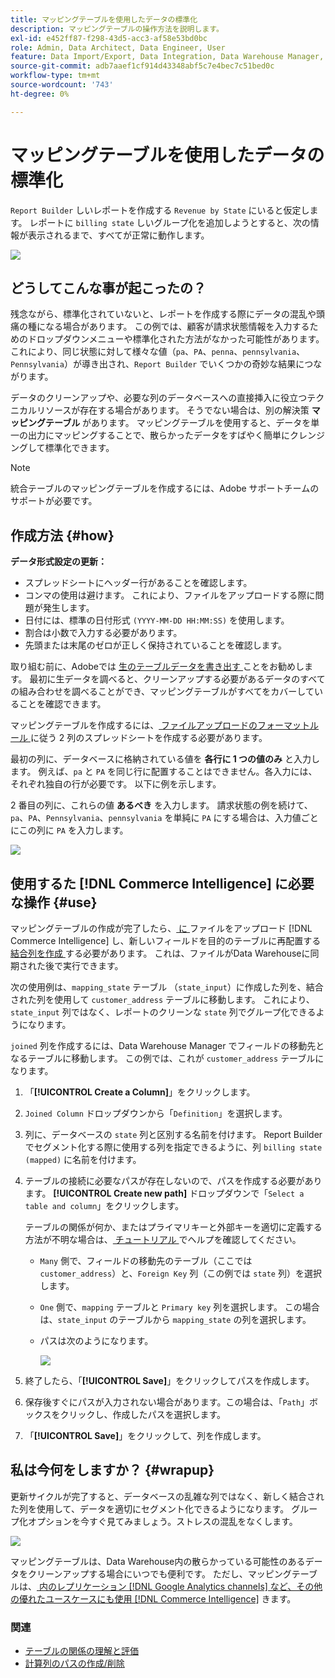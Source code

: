 ```yaml
---
title: マッピングテーブルを使用したデータの標準化
description: マッピングテーブルの操作方法を説明します。
exl-id: e452ff87-f298-43d5-acc3-af58e53bd0bc
role: Admin, Data Architect, Data Engineer, User
feature: Data Import/Export, Data Integration, Data Warehouse Manager, Commerce Tables
source-git-commit: adb7aaef1cf914d43348abf5c7e4bec7c51bed0c
workflow-type: tm+mt
source-wordcount: '743'
ht-degree: 0%

---
```


# マッピングテーブルを使用したデータの標準化

`Report Builder` しいレポートを作成する `Revenue by State` にいると仮定します。 レポートに `billing state` しいグループ化を追加しようとすると、次の情報が表示されるまで、すべてが正常に動作します。

![](../../assets/Messy_State_Segments.png)

## どうしてこんな事が起こったの？

残念ながら、標準化されていないと、レポートを作成する際にデータの混乱や頭痛の種になる場合があります。 この例では、顧客が請求状態情報を入力するためのドロップダウンメニューや標準化された方法がなかった可能性があります。 これにより、同じ状態に対して様々な値（`pa`、`PA`、`penna`、`pennsylvania`、`Pennsylvania`）が導き出され、`Report Builder` でいくつかの奇妙な結果につながります。

データのクリーンアップや、必要な列のデータベースへの直接挿入に役立つテクニカルリソースが存在する場合があります。 そうでない場合は、別の解決策 **マッピングテーブル** があります。 マッピングテーブルを使用すると、データを単一の出力にマッピングすることで、散らかったデータをすばやく簡単にクレンジングして標準化できます。

>[!NOTE]
>
>統合テーブルのマッピングテーブルを作成するには、Adobe サポートチームのサポートが必要です。

## 作成方法 {#how}

**データ形式設定の更新：**

* スプレッドシートにヘッダー行があることを確認します。
* コンマの使用は避けます。 これにより、ファイルをアップロードする際に問題が発生します。
* 日付には、標準の日付形式 `(YYYY-MM-DD HH:MM:SS)` を使用します。
* 割合は小数で入力する必要があります。
* 先頭または末尾のゼロが正しく保持されていることを確認します。

取り組む前に、Adobeでは [ 生のテーブルデータを書き出す ](../../tutorials/export-raw-data.md) ことをお勧めします。 最初に生データを調べると、クリーンアップする必要があるデータのすべての組み合わせを調べることができ、マッピングテーブルがすべてをカバーしていることを確認できます。

マッピングテーブルを作成するには、[ ファイルアップロードのフォーマットルール ](../../data-analyst/importing-data/connecting-data/using-file-uploader.md) に従う 2 列のスプレッドシートを作成する必要があります。

最初の列に、データベースに格納されている値を **各行に 1 つの値のみ** と入力します。 例えば、`pa` と `PA` を同じ行に配置することはできません。各入力には、それぞれ独自の行が必要です。 以下に例を示します。

2 番目の列に、これらの値 **あるべき** を入力します。 請求状態の例を続けて、`pa`、`PA`、`Pennsylvania`、`pennsylvania` を単純に `PA` にする場合は、入力値ごとにこの列に `PA` を入力します。

![](../../assets/Mapping_table_examples.jpg)

## 使用するた [!DNL Commerce Intelligence] に必要な操作 {#use}

マッピングテーブルの作成が完了したら、[ に ](../../data-analyst/importing-data/connecting-data/using-file-uploader.md) ファイルをアップロード [!DNL Commerce Intelligence] し、新しいフィールドを目的のテーブルに再配置する [ 結合列を作成 ](../../data-analyst/data-warehouse-mgr/calc-column-types.md) する必要があります。 これは、ファイルがData Warehouseに同期された後で実行できます。

次の使用例は、`mapping_state` テーブル （`state_input`）に作成した列を、結合された列を使用して `customer_address` テーブルに移動します。 これにより、`state_input` 列ではなく、レポートのクリーンな `state` 列でグループ化できるようになります。

`joined` 列を作成するには、Data Warehouse Manager でフィールドの移動先となるテーブルに移動します。 この例では、これが `customer_address` テーブルになります。

1. 「**[!UICONTROL Create a Column]**」をクリックします。
1. `Joined Column` ドロップダウンから「`Definition`」を選択します。
1. 列に、データベースの `state` 列と区別する名前を付けます。 Report Builder でセグメント化する際に使用する列を指定できるように、列 `billing state (mapped)` に名前を付けます。
1. テーブルの接続に必要なパスが存在しないので、パスを作成する必要があります。 **[!UICONTROL Create new path]** ドロップダウンで「`Select a table and column`」をクリックします。

   テーブルの関係が何か、またはプライマリキーと外部キーを適切に定義する方法が不明な場合は、[ チュートリアル ](../../data-analyst/data-warehouse-mgr/create-paths-calc-columns.md) でヘルプを確認してください。

   * `Many` 側で、フィールドの移動先のテーブル（ここでは `customer_address`）と、`Foreign Key` 列（この例では `state` 列）を選択します。
   * `One` 側で、`mapping` テーブルと `Primary key` 列を選択します。 この場合は、`state_input` のテーブルから `mapping_state` の列を選択します。
   * パスは次のようになります。

     ![](../../assets/State_Mapping_Path.png)

1. 終了したら、「**[!UICONTROL Save]**」をクリックしてパスを作成します。
1. 保存後すぐにパスが入力されない場合があります。この場合は、「`Path`」ボックスをクリックし、作成したパスを選択します。
1. 「**[!UICONTROL Save]**」をクリックして、列を作成します。

## 私は今何をしますか？ {#wrapup}

更新サイクルが完了すると、データベースの乱雑な列ではなく、新しく結合された列を使用して、データを適切にセグメント化できるようになります。 グループ化オプションを今すぐ見てみましょう。ストレスの混乱をなくします。

![](../../assets/Clean_State_Segments.png)

マッピングテーブルは、Data Warehouse内の散らかっている可能性のあるデータをクリーンアップする場合にいつでも便利です。 ただし、マッピングテーブルは、[ 内のレプリケーション  [!DNL Google Analytics channels]  など、その他の優れたユースケースにも使用  [!DNL Commerce Intelligence]](../data-warehouse-mgr/rep-google-analytics-channels.md) きます。

### 関連

* [テーブルの関係の理解と評価](../data-warehouse-mgr/table-relationships.md)
* [計算列のパスの作成/削除](../data-warehouse-mgr/create-paths-calc-columns.md)
